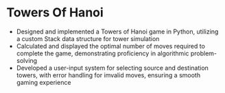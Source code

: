 # Towers Of Hanoi
* Designed and implemented a Towers of Hanoi game in Python, utilizing a custom Stack data structure for tower simulation
* Calculated and displayed the optimal number of moves required to complete the game, demonstrating proficiency in algorithmic problem-solving
* Developed a user-input system for selecting source and destination towers, with error handling for imvalid moves, ensuring a smooth gaming experience 
